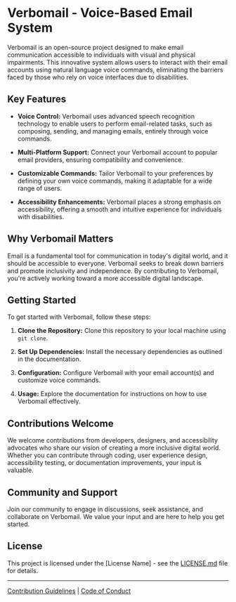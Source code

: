 # Verbomail - Voice-Based Email System

Verbomail is an open-source project designed to make email communication accessible to individuals with visual and physical impairments. This innovative system allows users to interact with their email accounts using natural language voice commands, eliminating the barriers faced by those who rely on voice interfaces due to disabilities.

## Key Features

- **Voice Control:** Verbomail uses advanced speech recognition technology to enable users to perform email-related tasks, such as composing, sending, and managing emails, entirely through voice commands.

- **Multi-Platform Support:** Connect your Verbomail account to popular email providers, ensuring compatibility and convenience.

- **Customizable Commands:** Tailor Verbomail to your preferences by defining your own voice commands, making it adaptable for a wide range of users.

- **Accessibility Enhancements:** Verbomail places a strong emphasis on accessibility, offering a smooth and intuitive experience for individuals with disabilities.

## Why Verbomail Matters

Email is a fundamental tool for communication in today's digital world, and it should be accessible to everyone. Verbomail seeks to break down barriers and promote inclusivity and independence. By contributing to Verbomail, you're actively working toward a more accessible digital landscape.

## Getting Started

To get started with Verbomail, follow these steps:

1. **Clone the Repository:** Clone this repository to your local machine using `git clone`.

2. **Set Up Dependencies:** Install the necessary dependencies as outlined in the documentation.

3. **Configuration:** Configure Verbomail with your email account(s) and customize voice commands.

4. **Usage:** Explore the documentation for instructions on how to use Verbomail effectively.

## Contributions Welcome

We welcome contributions from developers, designers, and accessibility advocates who share our vision of creating a more inclusive digital world. Whether you can contribute through coding, user experience design, accessibility testing, or documentation improvements, your input is valuable.

## Community and Support

Join our community to engage in discussions, seek assistance, and collaborate on Verbomail. We value your input and are here to help you get started.

## License

This project is licensed under the [License Name] - see the [LICENSE.md](LICENSE.md) file for details.

---

[Contribution Guidelines](CONTRIBUTING.md) | [Code of Conduct](CODE_OF_CONDUCT.md)
